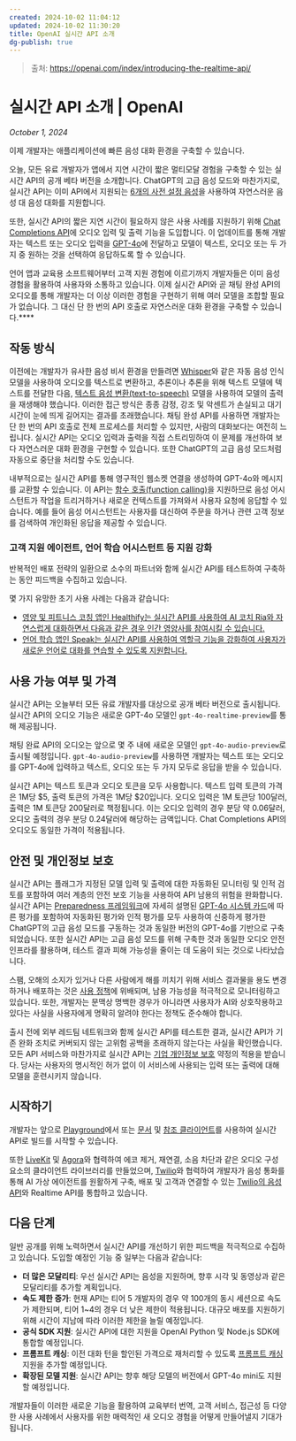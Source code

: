 ```yaml
---
created: 2024-10-02 11:04:12
updated: 2024-10-02 11:30:20
title: OpenAI 실시간 API 소개
dg-publish: true
---
```


> 출처: https://openai.com/index/introducing-the-realtime-api/

# 실시간 API 소개 | OpenAI

*October 1, 2024*

이제 개발자는 애플리케이션에 빠른 음성 대화 환경을 구축할 수 있습니다.

 오늘, 모든 유료 개발자가 앱에서 지연 시간이 짧은 멀티모달 경험을 구축할 수 있는 실시간 API의 공개 베타 버전을 소개합니다. ChatGPT의 고급 음성 모드와 마찬가지로, 실시간 API는 이미 API에서 지원되는 [6개의 사전 설정 음성](https://platform.openai.com/docs/guides/text-to-speech)을 사용하여 자연스러운 음성 대 음성 대화를 지원합니다.

또한, 실시간 API의 짧은 지연 시간이 필요하지 않은 사용 사례를 지원하기 위해 [Chat Completions API](https://platform.openai.com/docs/guides/chat-completions)에 오디오 입력 및 출력 기능을 도입합니다. 이 업데이트를 통해 개발자는 텍스트 또는 오디오 입력을 [GPT-4o](https://openai.com/index/hello-gpt-4o/)에 전달하고 모델이 텍스트, 오디오 또는 두 가지 중 원하는 것을 선택하여 응답하도록 할 수 있습니다.

언어 앱과 교육용 소프트웨어부터 고객 지원 경험에 이르기까지 개발자들은 이미 음성 경험을 활용하여 사용자와 소통하고 있습니다. 이제 실시간 API와 곧 채팅 완성 API의 오디오를 통해 개발자는 더 이상 이러한 경험을 구현하기 위해 여러 모델을 조합할 필요가 없습니다. 그 대신 단 한 번의 API 호출로 자연스러운 대화 환경을 구축할 수 있습니다.****

## 작동 방식

이전에는 개발자가 유사한 음성 비서 환경을 만들려면 [Whisper](https://openai.com/index/whisper/)와 같은 자동 음성 인식 모델을 사용하여 오디오를 텍스트로 변환하고, 추론이나 추론을 위해 텍스트 모델에 텍스트를 전달한 다음, [텍스트 음성 변환(text-to-speech)](https://platform.openai.com/docs/guides/text-to-speech) 모델을 사용하여 모델의 출력을 재생해야 했습니다. 이러한 접근 방식은 종종 감정, 강조 및 악센트가 손실되고 대기 시간이 눈에 띄게 길어지는 결과를 초래했습니다. 채팅 완성 API를 사용하면 개발자는 단 한 번의 API 호출로 전체 프로세스를 처리할 수 있지만, 사람의 대화보다는 여전히 느립니다. 실시간 API는 오디오 입력과 출력을 직접 스트리밍하여 이 문제를 개선하여 보다 자연스러운 대화 환경을 구현할 수 있습니다. 또한 ChatGPT의 고급 음성 모드처럼 자동으로 중단을 처리할 수도 있습니다.

내부적으로는 실시간 API를 통해 영구적인 웹소켓 연결을 생성하여 GPT-4o와 메시지를 교환할 수 있습니다. 이 API는 [함수 호출(function calling)](https://platform.openai.com/docs/guides/function-calling)을 지원하므로 음성 어시스턴트가 작업을 트리거하거나 새로운 컨텍스트를 가져와서 사용자 요청에 응답할 수 있습니다. 예를 들어 음성 어시스턴트는 사용자를 대신하여 주문을 하거나 관련 고객 정보를 검색하여 개인화된 응답을 제공할 수 있습니다.

### 고객 지원 에이전트, 언어 학습 어시스턴트 등 지원 강화

반복적인 배포 전략의 일환으로 소수의 파트너와 함께 실시간 API를 테스트하여 구축하는 동안 피드백을 수집하고 있습니다.

몇 가지 유망한 초기 사용 사례는 다음과 같습니다:

- [영양 및 피트니스 코칭 앱인 Healthify는 실시간 API를 사용하여 AI 코치 Ria와 자연스럽게 대화하면서 다음과 같은 경우 인간 영양사를 참여시킬 수 있습니다.](https://player.vimeo.com/video/1014799468?h=ae110f3d29&amp;badge=0&amp;autopause=0&amp;player_id=0&amp;app_id=58479)
- [언어 학습 앱인 Speak는 실시간 API를 사용하여 역할극 기능을 강화하여 사용자가 새로운 언어로 대화를 연습할 수 있도록 지원합니다.](https://player.vimeo.com/video/1014803163?h=e73738c5cd&amp;badge=0&amp;autopause=0&amp;player_id=0&amp;app_id=58479)

## 사용 가능 여부 및 가격

실시간 API는 오늘부터 모든 유료 개발자를 대상으로 공개 베타 버전으로 출시됩니다. 실시간 API의 오디오 기능은 새로운 GPT-4o 모델인 `gpt-4o-realtime-preview`를 통해 제공됩니다.

채팅 완료 API의 오디오는 앞으로 몇 주 내에 새로운 모델인 `gpt-4o-audio-preview`로 출시될 예정입니다. `gpt-4o-audio-preview`를 사용하면 개발자는 텍스트 또는 오디오를 GPT-4o에 입력하고 텍스트, 오디오 또는 두 가지 모두로 응답을 받을 수 있습니다.

실시간 API는 텍스트 토큰과 오디오 토큰을 모두 사용합니다. 텍스트 입력 토큰의 가격은 1M당 \$5, 출력 토큰의 가격은 1M당 \$20입니다. 오디오 입력은 1M 토큰당 100달러, 출력은 1M 토큰당 200달러로 책정됩니다. 이는 오디오 입력의 경우 분당 약 0.06달러, 오디오 출력의 경우 분당 0.24달러에 해당하는 금액입니다. Chat Completions API의 오디오도 동일한 가격이 적용됩니다.

## 안전 및 개인정보 보호

실시간 API는 플래그가 지정된 모델 입력 및 출력에 대한 자동화된 모니터링 및 인적 검토를 포함하여 여러 계층의 안전 보호 기능을 사용하여 API 남용의 위험을 완화합니다. 실시간 API는 [Preparedness 프레임워크](https://openai.com/preparedness)에 자세히 설명된 [GPT-4o 시스템 카드](https://openai.com/index/gpt-4o-system-card/#observed-safety-challenges-evaluations-and-mitigations)에 따른 평가를 포함하여 자동화된 평가와 인적 평가를 모두 사용하여 신중하게 평가한 ChatGPT의 고급 음성 모드를 구동하는 것과 동일한 버전의 GPT-4o를 기반으로 구축되었습니다. 또한 실시간 API는 고급 음성 모드를 위해 구축한 것과 동일한 오디오 안전 인프라를 활용하며, 테스트 결과 피해 가능성을 줄이는 데 도움이 되는 것으로 나타났습니다.

스팸, 오해의 소지가 있거나 다른 사람에게 해를 끼치기 위해 서비스 결과물을 용도 변경하거나 배포하는 것은 [사용 정책](https://openai.com/policies/usage-policies/)에 위배되며, 남용 가능성을 적극적으로 모니터링하고 있습니다. 또한, 개발자는 문맥상 명백한 경우가 아니라면 사용자가 AI와 상호작용하고 있다는 사실을 사용자에게 명확히 알려야 한다는 정책도 준수해야 합니다.

출시 전에 외부 레드팀 네트워크와 함께 실시간 API를 테스트한 결과, 실시간 API가 기존 완화 조치로 커버되지 않는 고위험 공백을 초래하지 않는다는 사실을 확인했습니다. 모든 API 서비스와 마찬가지로 실시간 API는 [기업 개인정보 보호](https://openai.com/enterprise-privacy/) 약정의 적용을 받습니다. 당사는 사용자의 명시적인 허가 없이 이 서비스에 사용되는 입력 또는 출력에 대해 모델을 훈련시키지 않습니다.

## 시작하기

개발자는 앞으로 [Playground](https://platform.openai.com/playground/realtime)에서 또는 [문서](http://platform.openai.com/docs/guides/realtime) 및 [참조 클라이언트](https://github.com/openai/openai-realtime-api-beta)를 사용하여 실시간 API로 빌드를 시작할 수 있습니다.

또한 [LiveKit](https://docs.livekit.io/agents/openai/) 및 [Agora](https://www.agora.io/en/products/agora-openai-conversational-ai-sdk/)와 협력하여 에코 제거, 재연결, 소음 차단과 같은 오디오 구성 요소의 클라이언트 라이브러리를 만들었으며, [Twilio](https://www.twilio.com/en-us/blog/twilio-openai-realtime-api-launch-integration)와 협력하여 개발자가 음성 통화를 통해 AI 가상 에이전트를 원활하게 구축, 배포 및 고객과 연결할 수 있는 [Twilio의 음성 API](https://www.twilio.com/en-us/voice)와 Realtime API를 통합하고 있습니다.

## 다음 단계

일반 공개를 위해 노력하면서 실시간 API를 개선하기 위한 피드백을 적극적으로 수집하고 있습니다. 도입할 예정인 기능 중 일부는 다음과 같습니다:

- **더 많은 모달리티**: 우선 실시간 API는 음성을 지원하며, 향후 시각 및 동영상과 같은 모달리티를 추가할 계획입니다.
- **속도 제한 증가**: 현재 API는 티어 5 개발자의 경우 약 100개의 동시 세션으로 속도가 제한되며, 티어 1~4의 경우 더 낮은 제한이 적용됩니다. 대규모 배포를 지원하기 위해 시간이 지남에 따라 이러한 제한을 늘릴 예정입니다.
- **공식 SDK 지원**: 실시간 API에 대한 지원을 OpenAI Python 및 Node.js SDK에 통합할 예정입니다.
- **프롬프트 캐싱**: 이전 대화 턴을 할인된 가격으로 재처리할 수 있도록 [프롬프트 캐싱](http://platform.openai.com/docs/guides/prompt-caching) 지원을 추가할 예정입니다.
- **확장된 모델 지원**: 실시간 API는 향후 해당 모델의 버전에서 GPT-4o mini도 지원할 예정입니다.

개발자들이 이러한 새로운 기능을 활용하여 교육부터 번역, 고객 서비스, 접근성 등 다양한 사용 사례에서 사용자를 위한 매력적인 새 오디오 경험을 어떻게 만들어낼지 기대가 됩니다.